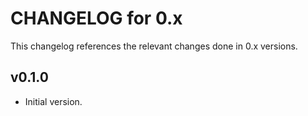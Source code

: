 # CHANGELOG for 0.x
This changelog references the relevant changes done in 0.x versions.


## v0.1.0
* Initial  version.
